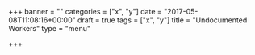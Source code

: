 +++
banner = ""
categories = ["x", "y"]
date = "2017-05-08T11:08:16+00:00"
draft = true
tags = ["x", "y"]
title = "Undocumented Workers"
type = "menu"

+++
